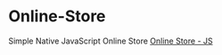 # Online-Store
Simple Native JavaScript Online Store
<a href="alameerashrafjs.000webhostapp.com">Online Store - JS</a>
<br/>

